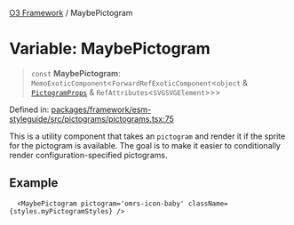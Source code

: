 [O3 Framework](../API.md) / MaybePictogram

# Variable: MaybePictogram

> `const` **MaybePictogram**: `MemoExoticComponent`\<`ForwardRefExoticComponent`\<`object` & [`PictogramProps`](../type-aliases/PictogramProps.md) & `RefAttributes`\<`SVGSVGElement`\>\>\>

Defined in: [packages/framework/esm-styleguide/src/pictograms/pictograms.tsx:75](https://github.com/habeshabro/openmrs-esm-core/blob/main/packages/framework/esm-styleguide/src/pictograms/pictograms.tsx#L75)

This is a utility component that takes an `pictogram` and render it if the sprite for the pictogram
is available. The goal is to make it easier to conditionally render configuration-specified pictograms.

## Example

```tsx
  <MaybePictogram pictogram='omrs-icon-baby' className={styles.myPictogramStyles} />
```
